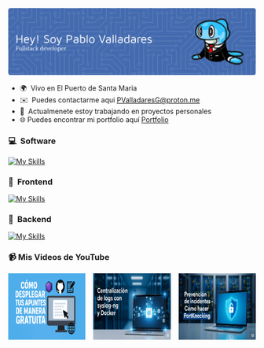 <img src="./images/banner.png">

-   🌍  Vivo en El Puerto de Santa Maria
-   ✉️  Puedes contactarme aqui [PValladaresG@proton.me](mailto:PValladaresG@proton.me)
-   🧠  Actualmenete estoy trabajando en proyectos personales
-   🌐  Puedes encontrar mi portfolio aquí [Portfolio](https://www.pablo-vg.com/es/)

### 💻 &nbsp;Software
[![My Skills](https://skillicons.dev/icons?i=git,linux,docker,nginx,aws,postman,vercel,eclipse,figma)](https://skillicons.dev)

### 🎨 &nbsp;Frontend
[![My Skills](https://skillicons.dev/icons?i=html,css,ts,react,nextjs,angular,astro,htmx,tailwind,sass)](https://skillicons.dev)

### 🔧 &nbsp;Backend
[![My Skills](https://skillicons.dev/icons?i=nodejs,php,java,laravel,prisma,mysql,firebase,py,elasticsearch)](https://skillicons.dev)

### 📹 Mis Videos de YouTube

<div style="display: flex; gap: 1rem">
<a href="https://www.youtube.com/watch?v=ussNAHN84xA">
    <img src="./images/Miniatura 1.png" alt="Cómo desplegar tus apuntes de manera gratuita" width="240" height="135">
</a>
<a href="https://www.youtube.com/watch?v=vsNZ7zzyjDM">
    <img src="./images/Miniatura 2.png" alt="Centralización de logs con syslog-ng y Docker" width="240" height="135">
</a>
<a href="https://www.youtube.com/watch?v=rsNB6r0bXp8">
    <img src="./images/Miniatura 3.png" alt="Prevención de incidentes - Cómo hacer PortKnocking" width="240" height="135">
</a>
</div>

